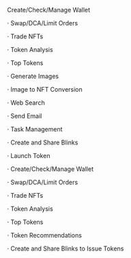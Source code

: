  Create/Check/Manage Wallet

· Swap/DCA/Limit Orders

· Trade NFTs

· Token Analysis

· Top Tokens

· Generate Images

· Image to NFT Conversion

· Web Search

· Send Email

· Task Management

· Create and Share Blinks

· Launch Token



· Create/Check/Manage Wallet

· Swap/DCA/Limit Orders

· Trade NFTs

· Token Analysis

· Top Tokens

· Token Recommendations

· Create and Share Blinks to Issue Tokens